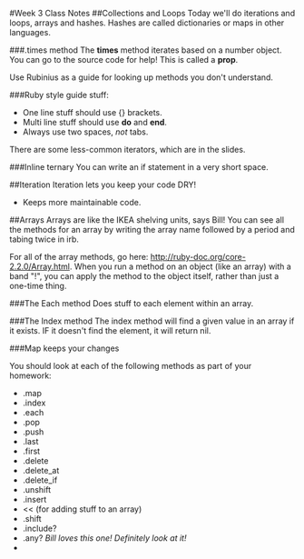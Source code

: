#Week 3 Class Notes
##Collections and Loops
Today we'll do iterations and loops, arrays and hashes. Hashes are called dictionaries or maps in other languages.

###.times method
The **times** method iterates based on a number object. You can go to the source code for help! This is called a **prop**.

Use Rubinius as a guide for looking up methods you don't understand.

###Ruby style guide stuff:
* One line stuff should use {} brackets.
* Multi line stuff should use **do** and **end**.
* Always use two spaces, *not* tabs.

There are some less-common iterators, which are in the slides.

###Inline ternary
You can write an if statement in a very short space.

##Iteration
Iteration lets you keep your code DRY!
* Keeps more maintainable code.

##Arrays
Arrays are like the IKEA shelving units, says Bill! You can see all the methods for an array by writing the array name followed by a period and tabing twice in irb.

For all of the array methods, go here: http://ruby-doc.org/core-2.2.0/Array.html. When you run a method on an object (like an array) with a band "!", you can apply the method to the object itself, rather than just a one-time thing.

###The Each method
Does stuff to each element within an array.

###The Index method
The index method will find a given value in an array if it exists. IF it doesn't find the element, it will return nil.

###Map keeps your changes

You should look at each of the following methods as part of your homework:
* .map
* .index
* .each
* .pop
* .push
* .last
* .first
* .delete
* .delete_at
* .delete_if
* .unshift
* .insert
* << (for adding stuff to an array)
* .shift
* .include?
* .any? *Bill loves this one! Definitely look at it!*
* 
